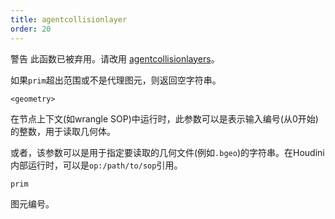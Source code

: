 ```yaml
---
title: agentcollisionlayer
order: 20
---
```


警告
此函数已被弃用。请改用 [agentcollisionlayers](agentcollisionlayers.html "返回代理图元碰撞层的名称")。

如果`prim`超出范围或不是代理图元，则返回空字符串。

`<geometry>`

在节点上下文(如wrangle SOP)中运行时，此参数可以是表示输入编号(从0开始)的整数，用于读取几何体。

或者，该参数可以是用于指定要读取的几何文件(例如`.bgeo`)的字符串。在Houdini内部运行时，可以是`op:/path/to/sop`引用。

`prim`

图元编号。
